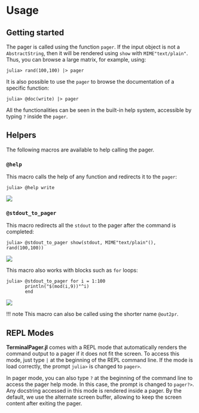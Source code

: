 Usage
=====

## Getting started

The pager is called using the function `pager`. If the input object is not a
`AbstractString`, then it will be rendered using `show` with `MIME"text/plain"`.  Thus, you
can browse a large matrix, for example, using:

```julia-repl
julia> rand(100,100) |> pager
```

It is also possible to use the `pager` to browse the documentation of a specific function:

```julia-repl
julia> @doc(write) |> pager
```

All the functionalities can be seen in the built-in help system, accessible by typing `?`
inside the `pager`.

## Helpers

The following macros are available to help calling the pager.

### `@help`

This macro calls the help of any function and redirects it to the `pager`:

```julia-repl
julia> @help write
```

![](../assets/dpr_01.png)

### `@stdout_to_pager`

This macro redirects all the `stdout` to the pager after the command is completed:

```julia-repl
julia> @stdout_to_pager show(stdout, MIME"text/plain"(), rand(100,100))
```

![](../assets/stdout_to_pager_01.png)

This macro also works with blocks such as `for` loops:

```julia-repl
julia> @stdout_to_pager for i = 1:100
       println("$(mod(i,9))"^i)
       end
```

![](../assets/stdout_to_pager_02.png)

!!! note
    This macro can also be called using the shorter name `@out2pr`.

## REPL Modes

**TerminalPager.jl** comes with a REPL mode that automatically renders the command output to
a pager if it does not fit the screen. To access this mode, just type `|` at the beginning
of the REPL command line. If the mode is load correctly, the prompt `julia>` is changed to
`pager>`.

In pager mode, you can also type `?` at the beginning of the command line to access the pager
help mode. In this case, the prompt is changed to `pager?>`. Any docstring accessed in this
mode is rendered inside a pager. By the default, we use the alternate screen buffer,
allowing to keep the screen content after exiting the pager.
